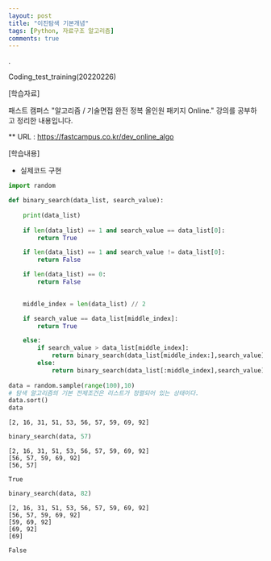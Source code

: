 ```yaml
---
layout: post
title: "이진탐색 기본개념"
tags: [Python, 자료구조 알고리즘]
comments: true
---
```


.

Coding_test_training(20220226)

[학습자료]

패스트 캠퍼스 "알고리즘 / 기술면접 완전 정복 올인원 패키지 Online." 강의를 공부하고 정리한 내용입니다.

** URL : https://fastcampus.co.kr/dev_online_algo

[학습내용]

- 실제코드 구현

```python
import random

def binary_search(data_list, search_value):
    
    print(data_list)
    
    if len(data_list) == 1 and search_value == data_list[0]:
        return True

    if len(data_list) == 1 and search_value != data_list[0]:
        return False

    if len(data_list) == 0:
        return False

    
    middle_index = len(data_list) // 2

    if search_value == data_list[middle_index]:
        return True

    else:
        if search_value > data_list[middle_index]:
            return binary_search(data_list[middle_index:],search_value)
        else:
            return binary_search(data_list[:middle_index],search_value)
        
data = random.sample(range(100),10)
# 탐색 알고리즘의 기본 전제조건은 리스트가 정렬되어 있는 상태이다.
data.sort()
data
```

```text
[2, 16, 31, 51, 53, 56, 57, 59, 69, 92]
```

```python
binary_search(data, 57)
```

```text
[2, 16, 31, 51, 53, 56, 57, 59, 69, 92]
[56, 57, 59, 69, 92]
[56, 57]

True
```

```python
binary_search(data, 82)
```

```text
[2, 16, 31, 51, 53, 56, 57, 59, 69, 92]
[56, 57, 59, 69, 92]
[59, 69, 92]
[69, 92]
[69]

False
```